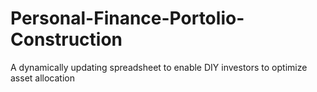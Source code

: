 # Personal-Finance-Portolio-Construction
A dynamically updating spreadsheet to enable DIY investors to optimize asset allocation 
